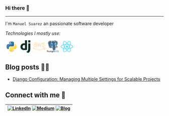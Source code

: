 <!-- Social Section -->
### Hi there 👋 
---
I'm `Manuel Suarez` an passionate software developer

*Technologies I mostly use:*
<div>
  <img src=https://github.com/devicons/devicon/blob/master/icons/python/python-original.svg title="Python" alt="Python" width="40" height="40" />
  <img src=https://github.com/devicons/devicon/blob/master/icons/django/django-plain.svg title="Django" alt="Django" width="40" height="40" />
  <img src=https://github.com/devicons/devicon/blob/master/icons/amazonwebservices/amazonwebservices-line-wordmark.svg title="AWS" alt="AWS" width="40" height="40" />
  <img src=https://github.com/devicons/devicon/blob/master/icons/postgresql/postgresql-original-wordmark.svg title="PostgreSQL" alt="PostgreSQL" width="40" height="40" />
  <img src=https://github.com/devicons/devicon/blob/master/icons/react/react-original.svg title="React" alt="React" width="40" height="40" />
  
</div>

## Blog posts 🧑‍💻
<!-- BLOG-POST-LIST:START -->
- [Django Configuration: Managing Multiple Settings for Scalable Projects](https://medium.com/towardsdev/django-configuration-managing-multiple-settings-for-scalable-projects-0afd46cb6a6b)
<!-- BLOG-POST-LIST:END -->

## Connect with me 📨
| [![LinkedIn](https://img.shields.io/badge/-LinkedIn-0077b5?style=flat&logo=Linkedin&logoColor=white)](https://www.linkedin.com/in/mefardales/) [![Medium](https://img.shields.io/badge/-Medium-00ab6c?style=flat&labelColor=00ab6c&logo=Medium&logoColor=white)](https://mefardales.medium.com/) [![Blog](https://img.shields.io/badge/-Blog-738A94?style=flat&labelColor=738A94&logo=Ghost&logoColor=white)](https://bento.me/msf)|
|:------:|
